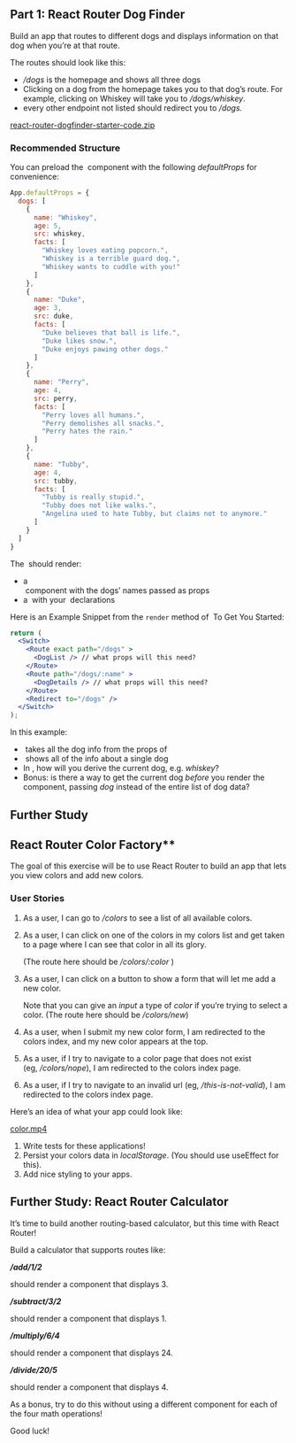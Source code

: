 ## **Part 1: React Router Dog Finder**

Build an app that routes to different dogs and displays information on that dog when you’re at that route.

The routes should look like this:

- */dogs* is the homepage and shows all three dogs
- Clicking on a dog from the homepage takes you to that dog’s route. For example, clicking on Whiskey will take you to */dogs/whiskey*.
- every other endpoint not listed should redirect you to */dogs.*

[react-router-dogfinder-starter-code.zip](https://s3-us-west-2.amazonaws.com/secure.notion-static.com/87cd2dac-ab3f-463d-9956-f9fcd363a4f8/react-router-dogfinder-starter-code.zip)

### **Recommended Structure**

You can preload the *<App />* component with the following *defaultProps* for convenience:

```jsx
App.defaultProps = {
  dogs: [
    {
      name: "Whiskey",
      age: 5,
      src: whiskey,
      facts: [
        "Whiskey loves eating popcorn.",
        "Whiskey is a terrible guard dog.",
        "Whiskey wants to cuddle with you!"
      ]
    },
    {
      name: "Duke",
      age: 3,
      src: duke,
      facts: [
        "Duke believes that ball is life.",
        "Duke likes snow.",
        "Duke enjoys pawing other dogs."
      ]
    },
    {
      name: "Perry",
      age: 4,
      src: perry,
      facts: [
        "Perry loves all humans.",
        "Perry demolishes all snacks.",
        "Perry hates the rain."
      ]
    },
    {
      name: "Tubby",
      age: 4,
      src: tubby,
      facts: [
        "Tubby is really stupid.",
        "Tubby does not like walks.",
        "Angelina used to hate Tubby, but claims not to anymore."
      ]
    }
  ]
}
```

The *<App />* should render:

- a *<Nav />* component with the dogs’ names passed as props
- a *<Switch>* with your *<Route />* declarations

Here is an Example Snippet from the `render` method of *<App />* To Get You Started:

```jsx
return (
  <Switch>
    <Route exact path="/dogs" >
      <DogList /> // what props will this need?
    </Route>
    <Route path="/dogs/:name" >
      <DogDetails /> // what props will this need?
    </Route>
    <Redirect to="/dogs" />
  </Switch>
);
```

In this example:

- *<DogList />* takes all the dog info from the props of *<App />*
- *<DogDetails />* shows all of the info about a single dog
- In *<DogDetails />*, how will you derive the current dog, e.g. *whiskey*?
- Bonus: is there a way to get the current dog *before* you render the component, passing *dog* instead of the entire list of dog data?

## **Further Study**
## React Router Color Factory**

The goal of this exercise will be to use React Router to build an app that lets you view colors and add new colors.

### **User Stories**

1. As a user, I can go to */colors* to see a list of all available colors.
2. As a user, I can click on one of the colors in my colors list and get taken to a page where I can see that color in all its glory.
    
    (The route here should be */colors/:color* )
    
3. As a user, I can click on a button to show a form that will let me add a new color.
    
    Note that you can give an *input* a type of *color* if you’re trying to select a color. (The route here should be */colors/new*)
    
4. As a user, when I submit my new color form, I am redirected to the colors index, and my new color appears at the top.
5. As a user, if I try to navigate to a color page that does not exist (eg, */colors/nope*), I am redirected to the colors index page.
6. As a user, if I try to navigate to an invalid url (eg, */this-is-not-valid*), I am redirected to the colors index page.

Here’s an idea of what your app could look like:

[color.mp4](https://s3-us-west-2.amazonaws.com/secure.notion-static.com/9faa91ac-0a44-4c3c-af34-62dc4c8472f4/color.mp4)

1. Write tests for these applications!
2. Persist your colors data in *localStorage*. (You should use useEffect for this).
3. Add nice styling to your apps.

## **Further Study: React Router Calculator**

It’s time to build another routing-based calculator, but this time with React Router!

Build a calculator that supports routes like:

***/add/1/2***

should render a component that displays 3.

***/subtract/3/2***

should render a component that displays 1.

***/multiply/6/4***

should render a component that displays 24.

***/divide/20/5***

should render a component that displays 4.

As a bonus, try to do this without using a different component for each of the four math operations!

Good luck!